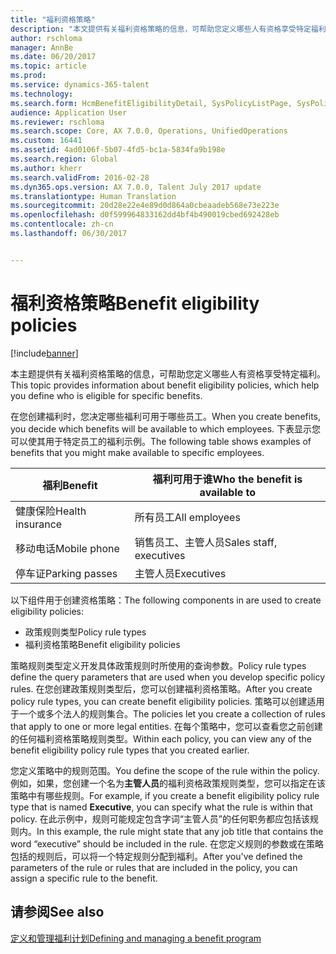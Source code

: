 ```yaml
---
title: "福利资格策略"
description: "本文提供有关福利资格策略的信息，可帮助您定义哪些人有资格享受特定福利。"
author: rschloma
manager: AnnBe
ms.date: 06/20/2017
ms.topic: article
ms.prod: 
ms.service: dynamics-365-talent
ms.technology: 
ms.search.form: HcmBenefitEligibilityDetail, SysPolicyListPage, SysPolicySourceDocumentRuleType
audience: Application User
ms.reviewer: rschloma
ms.search.scope: Core, AX 7.0.0, Operations, UnifiedOperations
ms.custom: 16441
ms.assetid: 4ad0106f-5b07-4fd5-bc1a-5834fa9b198e
ms.search.region: Global
ms.author: kherr
ms.search.validFrom: 2016-02-28
ms.dyn365.ops.version: AX 7.0.0, Talent July 2017 update
ms.translationtype: Human Translation
ms.sourcegitcommit: 20d28e22e4e89d0d864a0cbeaadeb568e73e223e
ms.openlocfilehash: d0f599964833162dd4bf4b490019cbed692428eb
ms.contentlocale: zh-cn
ms.lasthandoff: 06/30/2017


---
```


# <a name="benefit-eligibility-policies"></a><span data-ttu-id="ed25b-103">福利资格策略</span><span class="sxs-lookup"><span data-stu-id="ed25b-103">Benefit eligibility policies</span></span>

[!include[banner](includes/banner.md)]


<span data-ttu-id="ed25b-104">本主题提供有关福利资格策略的信息，可帮助您定义哪些人有资格享受特定福利。</span><span class="sxs-lookup"><span data-stu-id="ed25b-104">This topic provides information about benefit eligibility policies, which help you define who is eligible for specific benefits.</span></span>

<span data-ttu-id="ed25b-105">在您创建福利时，您决定哪些福利可用于哪些员工。</span><span class="sxs-lookup"><span data-stu-id="ed25b-105">When you create benefits, you decide which benefits will be available to which employees.</span></span> <span data-ttu-id="ed25b-106">下表显示您可以使其用于特定员工的福利示例。</span><span class="sxs-lookup"><span data-stu-id="ed25b-106">The following table shows examples of benefits that you might make available to specific employees.</span></span>

| <span data-ttu-id="ed25b-107">福利</span><span class="sxs-lookup"><span data-stu-id="ed25b-107">Benefit</span></span>          | <span data-ttu-id="ed25b-108">福利可用于谁</span><span class="sxs-lookup"><span data-stu-id="ed25b-108">Who the benefit is available to</span></span> |
|------------------|---------------------------------|
| <span data-ttu-id="ed25b-109">健康保险</span><span class="sxs-lookup"><span data-stu-id="ed25b-109">Health insurance</span></span> | <span data-ttu-id="ed25b-110">所有员工</span><span class="sxs-lookup"><span data-stu-id="ed25b-110">All employees</span></span>                   |
| <span data-ttu-id="ed25b-111">移动电话</span><span class="sxs-lookup"><span data-stu-id="ed25b-111">Mobile phone</span></span>     | <span data-ttu-id="ed25b-112">销售员工、主管人员</span><span class="sxs-lookup"><span data-stu-id="ed25b-112">Sales staff, executives</span></span>         |
| <span data-ttu-id="ed25b-113">停车证</span><span class="sxs-lookup"><span data-stu-id="ed25b-113">Parking passes</span></span>   | <span data-ttu-id="ed25b-114">主管人员</span><span class="sxs-lookup"><span data-stu-id="ed25b-114">Executives</span></span>                      |

<span data-ttu-id="ed25b-115">以下组件用于创建资格策略：</span><span class="sxs-lookup"><span data-stu-id="ed25b-115">The following components in are used to create eligibility policies:</span></span>

-   <span data-ttu-id="ed25b-116">政策规则类型</span><span class="sxs-lookup"><span data-stu-id="ed25b-116">Policy rule types</span></span>
-   <span data-ttu-id="ed25b-117">福利资格策略</span><span class="sxs-lookup"><span data-stu-id="ed25b-117">Benefit eligibility policies</span></span>

<span data-ttu-id="ed25b-118">策略规则类型定义开发具体政策规则时所使用的查询参数。</span><span class="sxs-lookup"><span data-stu-id="ed25b-118">Policy rule types define the query parameters that are used when you develop specific policy rules.</span></span> <span data-ttu-id="ed25b-119">在您创建政策规则类型后，您可以创建福利资格策略。</span><span class="sxs-lookup"><span data-stu-id="ed25b-119">After you create policy rule types, you can create benefit eligibility policies.</span></span> <span data-ttu-id="ed25b-120">策略可以创建适用于一个或多个法人的规则集合。</span><span class="sxs-lookup"><span data-stu-id="ed25b-120">The policies let you create a collection of rules that apply to one or more legal entities.</span></span> <span data-ttu-id="ed25b-121">在每个策略中，您可以查看您之前创建的任何福利资格策略规则类型。</span><span class="sxs-lookup"><span data-stu-id="ed25b-121">Within each policy, you can view any of the benefit eligibility policy rule types that you created earlier.</span></span> 

<span data-ttu-id="ed25b-122">您定义策略中的规则范围。</span><span class="sxs-lookup"><span data-stu-id="ed25b-122">You define the scope of the rule within the policy.</span></span> <span data-ttu-id="ed25b-123">例如，如果，您创建一个名为**主管人员**的福利资格政策规则类型，您可以指定在该策略中有哪些规则。</span><span class="sxs-lookup"><span data-stu-id="ed25b-123">For example, if you create a benefit eligibility policy rule type that is named **Executive**, you can specify what the rule is within that policy.</span></span> <span data-ttu-id="ed25b-124">在此示例中，规则可能规定包含字词“主管人员”的任何职务都应包括该规则内。</span><span class="sxs-lookup"><span data-stu-id="ed25b-124">In this example, the rule might state that any job title that contains the word “executive” should be included in the rule.</span></span> <span data-ttu-id="ed25b-125">在您定义规则的参数或在策略包括的规则后，可以将一个特定规则分配到福利。</span><span class="sxs-lookup"><span data-stu-id="ed25b-125">After you've defined the parameters of the rule or rules that are included in the policy, you can assign a specific rule to the benefit.</span></span>

<a name="see-also"></a><span data-ttu-id="ed25b-126">请参阅</span><span class="sxs-lookup"><span data-stu-id="ed25b-126">See also</span></span>
--------

[<span data-ttu-id="ed25b-127">定义和管理福利计划</span><span class="sxs-lookup"><span data-stu-id="ed25b-127">Defining and managing a benefit program</span></span>](manage-benefit-program.md)




